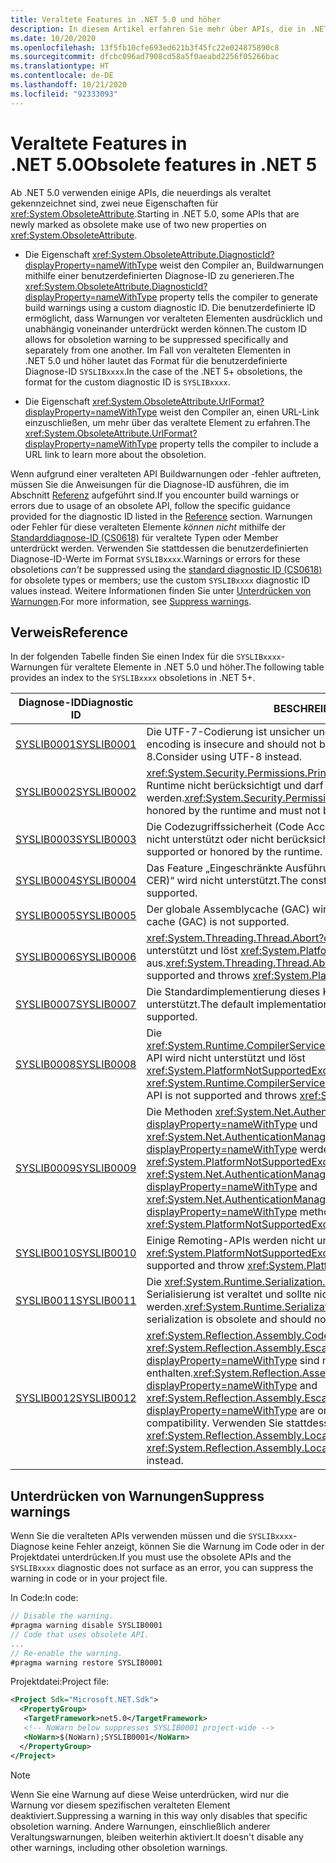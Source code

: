 ```yaml
---
title: Veraltete Features in .NET 5.0 und höher
description: In diesem Artikel erfahren Sie mehr über APIs, die in .NET 5.0 und höher als veraltet markiert sind und SYSLIB-Compilerwarnungen auslösen.
ms.date: 10/20/2020
ms.openlocfilehash: 13f5fb10cfe693ed621b3f45fc22e024875890c8
ms.sourcegitcommit: dfcbc096ad7908cd58a5f0aeabd2256f05266bac
ms.translationtype: HT
ms.contentlocale: de-DE
ms.lasthandoff: 10/21/2020
ms.locfileid: "92333093"
---
```

# <a name="obsolete-features-in-net-5"></a><span data-ttu-id="4c694-103">Veraltete Features in .NET 5.0</span><span class="sxs-lookup"><span data-stu-id="4c694-103">Obsolete features in .NET 5</span></span>

<span data-ttu-id="4c694-104">Ab .NET 5.0 verwenden einige APIs, die neuerdings als veraltet gekennzeichnet sind, zwei neue Eigenschaften für <xref:System.ObsoleteAttribute>.</span><span class="sxs-lookup"><span data-stu-id="4c694-104">Starting in .NET 5.0, some APIs that are newly marked as obsolete make use of two new properties on <xref:System.ObsoleteAttribute>.</span></span>

- <span data-ttu-id="4c694-105">Die Eigenschaft <xref:System.ObsoleteAttribute.DiagnosticId?displayProperty=nameWithType> weist den Compiler an, Buildwarnungen mithilfe einer benutzerdefinierten Diagnose-ID zu generieren.</span><span class="sxs-lookup"><span data-stu-id="4c694-105">The <xref:System.ObsoleteAttribute.DiagnosticId?displayProperty=nameWithType> property tells the compiler to generate build warnings using a custom diagnostic ID.</span></span> <span data-ttu-id="4c694-106">Die benutzerdefinierte ID ermöglicht, dass Warnungen vor veralteten Elementen ausdrücklich und unabhängig voneinander unterdrückt werden können.</span><span class="sxs-lookup"><span data-stu-id="4c694-106">The custom ID allows for obsoletion warning to be suppressed specifically and separately from one another.</span></span> <span data-ttu-id="4c694-107">Im Fall von veralteten Elementen in .NET 5.0 und höher lautet das Format für die benutzerdefinierte Diagnose-ID `SYSLIBxxxx`.</span><span class="sxs-lookup"><span data-stu-id="4c694-107">In the case of the .NET 5+ obsoletions, the format for the custom diagnostic ID is `SYSLIBxxxx`.</span></span>

- <span data-ttu-id="4c694-108">Die Eigenschaft <xref:System.ObsoleteAttribute.UrlFormat?displayProperty=nameWithType> weist den Compiler an, einen URL-Link einzuschließen, um mehr über das veraltete Element zu erfahren.</span><span class="sxs-lookup"><span data-stu-id="4c694-108">The <xref:System.ObsoleteAttribute.UrlFormat?displayProperty=nameWithType> property tells the compiler to include a URL link to learn more about the obsoletion.</span></span>

<span data-ttu-id="4c694-109">Wenn aufgrund einer veralteten API Buildwarnungen oder -fehler auftreten, müssen Sie die Anweisungen für die Diagnose-ID ausführen, die im Abschnitt [Referenz](#reference) aufgeführt sind.</span><span class="sxs-lookup"><span data-stu-id="4c694-109">If you encounter build warnings or errors due to usage of an obsolete API, follow the specific guidance provided for the diagnostic ID listed in the [Reference](#reference) section.</span></span> <span data-ttu-id="4c694-110">Warnungen oder Fehler für diese veralteten Elemente *können nicht* mithilfe der [Standarddiagnose-ID (CS0618)](../../csharp/language-reference/compiler-messages/cs0618.md) für veraltete Typen oder Member unterdrückt werden. Verwenden Sie stattdessen die benutzerdefinierten Diagnose-ID-Werte im Format `SYSLIBxxxx`.</span><span class="sxs-lookup"><span data-stu-id="4c694-110">Warnings or errors for these obsoletions *can't* be suppressed using the [standard diagnostic ID (CS0618)](../../csharp/language-reference/compiler-messages/cs0618.md) for obsolete types or members; use the custom `SYSLIBxxxx` diagnostic ID values instead.</span></span> <span data-ttu-id="4c694-111">Weitere Informationen finden Sie unter [Unterdrücken von Warnungen](#suppress-warnings).</span><span class="sxs-lookup"><span data-stu-id="4c694-111">For more information, see [Suppress warnings](#suppress-warnings).</span></span>

## <a name="reference"></a><span data-ttu-id="4c694-112">Verweis</span><span class="sxs-lookup"><span data-stu-id="4c694-112">Reference</span></span>

<span data-ttu-id="4c694-113">In der folgenden Tabelle finden Sie einen Index für die `SYSLIBxxxx`-Warnungen für veraltete Elemente in .NET 5.0 und höher.</span><span class="sxs-lookup"><span data-stu-id="4c694-113">The following table provides an index to the `SYSLIBxxxx` obsoletions in .NET 5+.</span></span>

| <span data-ttu-id="4c694-114">Diagnose-ID</span><span class="sxs-lookup"><span data-stu-id="4c694-114">Diagnostic ID</span></span> | <span data-ttu-id="4c694-115">BESCHREIBUNG</span><span class="sxs-lookup"><span data-stu-id="4c694-115">Description</span></span> |
| - | - |
| [<span data-ttu-id="4c694-116">SYSLIB0001</span><span class="sxs-lookup"><span data-stu-id="4c694-116">SYSLIB0001</span></span>](syslib0001.md) | <span data-ttu-id="4c694-117">Die UTF-7-Codierung ist unsicher und sollte nicht verwendet werden.</span><span class="sxs-lookup"><span data-stu-id="4c694-117">The UTF-7 encoding is insecure and should not be used.</span></span> <span data-ttu-id="4c694-118">Verwenden Sie stattdessen UTF-8.</span><span class="sxs-lookup"><span data-stu-id="4c694-118">Consider using UTF-8 instead.</span></span> |
| [<span data-ttu-id="4c694-119">SYSLIB0002</span><span class="sxs-lookup"><span data-stu-id="4c694-119">SYSLIB0002</span></span>](syslib0002.md) | <span data-ttu-id="4c694-120"><xref:System.Security.Permissions.PrincipalPermissionAttribute> wird von der Runtime nicht berücksichtigt und darf nicht verwendet werden.</span><span class="sxs-lookup"><span data-stu-id="4c694-120"><xref:System.Security.Permissions.PrincipalPermissionAttribute> is not honored by the runtime and must not be used.</span></span> |
| [<span data-ttu-id="4c694-121">SYSLIB0003</span><span class="sxs-lookup"><span data-stu-id="4c694-121">SYSLIB0003</span></span>](syslib0003.md) | <span data-ttu-id="4c694-122">Die Codezugriffssicherheit (Code Access Security, CAS) wird von der Runtime nicht unterstützt oder nicht berücksichtigt.</span><span class="sxs-lookup"><span data-stu-id="4c694-122">Code access security (CAS) is not supported or honored by the runtime.</span></span> |
| [<span data-ttu-id="4c694-123">SYSLIB0004</span><span class="sxs-lookup"><span data-stu-id="4c694-123">SYSLIB0004</span></span>](syslib0004.md) | <span data-ttu-id="4c694-124">Das Feature „Eingeschränkte Ausführungsregion (Constrained Execution Region, CER)“ wird nicht unterstützt.</span><span class="sxs-lookup"><span data-stu-id="4c694-124">The constrained execution region (CER) feature is not supported.</span></span> |
| [<span data-ttu-id="4c694-125">SYSLIB0005</span><span class="sxs-lookup"><span data-stu-id="4c694-125">SYSLIB0005</span></span>](syslib0005.md) | <span data-ttu-id="4c694-126">Der globale Assemblycache (GAC) wird nicht unterstützt.</span><span class="sxs-lookup"><span data-stu-id="4c694-126">The global assembly cache (GAC) is not supported.</span></span> |
| [<span data-ttu-id="4c694-127">SYSLIB0006</span><span class="sxs-lookup"><span data-stu-id="4c694-127">SYSLIB0006</span></span>](syslib0006.md) | <span data-ttu-id="4c694-128"><xref:System.Threading.Thread.Abort?displayProperty=nameWithType> wird nicht unterstützt und löst <xref:System.PlatformNotSupportedException> aus.</span><span class="sxs-lookup"><span data-stu-id="4c694-128"><xref:System.Threading.Thread.Abort?displayProperty=nameWithType> is not supported and throws <xref:System.PlatformNotSupportedException>.</span></span> |
| [<span data-ttu-id="4c694-129">SYSLIB0007</span><span class="sxs-lookup"><span data-stu-id="4c694-129">SYSLIB0007</span></span>](syslib0007.md) | <span data-ttu-id="4c694-130">Die Standardimplementierung dieses Kryptografiealgorithmus wird nicht unterstützt.</span><span class="sxs-lookup"><span data-stu-id="4c694-130">The default implementation of this cryptography algorithm is not supported.</span></span> |
| [<span data-ttu-id="4c694-131">SYSLIB0008</span><span class="sxs-lookup"><span data-stu-id="4c694-131">SYSLIB0008</span></span>](syslib0008.md) | <span data-ttu-id="4c694-132">Die <xref:System.Runtime.CompilerServices.DebugInfoGenerator.CreatePdbGenerator>-API wird nicht unterstützt und löst <xref:System.PlatformNotSupportedException>aus.</span><span class="sxs-lookup"><span data-stu-id="4c694-132">The <xref:System.Runtime.CompilerServices.DebugInfoGenerator.CreatePdbGenerator> API is not supported and throws <xref:System.PlatformNotSupportedException>.</span></span> |
| [<span data-ttu-id="4c694-133">SYSLIB0009</span><span class="sxs-lookup"><span data-stu-id="4c694-133">SYSLIB0009</span></span>](syslib0009.md) | <span data-ttu-id="4c694-134">Die Methoden <xref:System.Net.AuthenticationManager.Authenticate%2A?displayProperty=nameWithType> und <xref:System.Net.AuthenticationManager.PreAuthenticate%2A?displayProperty=nameWithType> werden nicht unterstützt und lösen <xref:System.PlatformNotSupportedException> aus.</span><span class="sxs-lookup"><span data-stu-id="4c694-134">The <xref:System.Net.AuthenticationManager.Authenticate%2A?displayProperty=nameWithType> and <xref:System.Net.AuthenticationManager.PreAuthenticate%2A?displayProperty=nameWithType> methods are not supported and throw <xref:System.PlatformNotSupportedException>.</span></span> |
| [<span data-ttu-id="4c694-135">SYSLIB0010</span><span class="sxs-lookup"><span data-stu-id="4c694-135">SYSLIB0010</span></span>](syslib0010.md) | <span data-ttu-id="4c694-136">Einige Remoting-APIs werden nicht unterstützt und lösen <xref:System.PlatformNotSupportedException> aus.</span><span class="sxs-lookup"><span data-stu-id="4c694-136">Some remoting APIs are not supported and throw <xref:System.PlatformNotSupportedException>.</span></span> |
| [<span data-ttu-id="4c694-137">SYSLIB0011</span><span class="sxs-lookup"><span data-stu-id="4c694-137">SYSLIB0011</span></span>](syslib0011.md) | <span data-ttu-id="4c694-138">Die <xref:System.Runtime.Serialization.Formatters.Binary.BinaryFormatter>-Serialisierung ist veraltet und sollte nicht verwendet werden.</span><span class="sxs-lookup"><span data-stu-id="4c694-138"><xref:System.Runtime.Serialization.Formatters.Binary.BinaryFormatter> serialization is obsolete and should not be used.</span></span> |
| [<span data-ttu-id="4c694-139">SYSLIB0012</span><span class="sxs-lookup"><span data-stu-id="4c694-139">SYSLIB0012</span></span>](syslib0012.md) | <span data-ttu-id="4c694-140"><xref:System.Reflection.Assembly.CodeBase?displayProperty=nameWithType> und <xref:System.Reflection.Assembly.EscapedCodeBase?displayProperty=nameWithType> sind nur für die .NET Framework-Kompatibilität enthalten.</span><span class="sxs-lookup"><span data-stu-id="4c694-140"><xref:System.Reflection.Assembly.CodeBase?displayProperty=nameWithType> and <xref:System.Reflection.Assembly.EscapedCodeBase?displayProperty=nameWithType> are only included for .NET Framework compatibility.</span></span> <span data-ttu-id="4c694-141">Verwenden Sie stattdessen <xref:System.Reflection.Assembly.Location?displayProperty=nameWithType>.</span><span class="sxs-lookup"><span data-stu-id="4c694-141">Use <xref:System.Reflection.Assembly.Location?displayProperty=nameWithType> instead.</span></span> |

## <a name="suppress-warnings"></a><span data-ttu-id="4c694-142">Unterdrücken von Warnungen</span><span class="sxs-lookup"><span data-stu-id="4c694-142">Suppress warnings</span></span>

<span data-ttu-id="4c694-143">Wenn Sie die veralteten APIs verwenden müssen und die `SYSLIBxxxx`-Diagnose keine Fehler anzeigt, können Sie die Warnung im Code oder in der Projektdatei unterdrücken.</span><span class="sxs-lookup"><span data-stu-id="4c694-143">If you must use the obsolete APIs and the `SYSLIBxxxx` diagnostic does not surface as an error, you can suppress the warning in code or in your project file.</span></span>

<span data-ttu-id="4c694-144">In Code:</span><span class="sxs-lookup"><span data-stu-id="4c694-144">In code:</span></span>

```csharp
// Disable the warning.
#pragma warning disable SYSLIB0001
// Code that uses obsolete API.
...
// Re-enable the warning.
#pragma warning restore SYSLIB0001
```

<span data-ttu-id="4c694-145">Projektdatei:</span><span class="sxs-lookup"><span data-stu-id="4c694-145">Project file:</span></span>

```xml
<Project Sdk="Microsoft.NET.Sdk">
  <PropertyGroup>
   <TargetFramework>net5.0</TargetFramework>
   <!-- NoWarn below suppresses SYSLIB0001 project-wide -->
   <NoWarn>$(NoWarn);SYSLIB0001</NoWarn>
  </PropertyGroup>
</Project>
```

> [!NOTE]
> <span data-ttu-id="4c694-146">Wenn Sie eine Warnung auf diese Weise unterdrücken, wird nur die Warnung vor diesem spezifischen veralteten Element deaktiviert.</span><span class="sxs-lookup"><span data-stu-id="4c694-146">Suppressing a warning in this way only disables that specific obsoletion warning.</span></span> <span data-ttu-id="4c694-147">Andere Warnungen, einschließlich anderer Veraltungswarnungen, bleiben weiterhin aktiviert.</span><span class="sxs-lookup"><span data-stu-id="4c694-147">It doesn't disable any other warnings, including other obsoletion warnings.</span></span>
